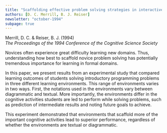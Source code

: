 ```yaml
---
title: "Scaffolding effective problem solving strategies in interactive learning environments"
authors: [D. C. Merrill, B. J. Reiser]
newsletter: "october-1994"
subpage: true
---
```


Merrill, D. C. & Reiser, B. J. (1994) \
*The Proceedings of the 1994 Conference of the Cognitive Science Society*

Novices often experience great difficulty learning new domains. Thus, understanding how best to scaffold novice problem solving has potentially tremendous importance for learning in formal domains.

In this paper, we present results from an experimental study that compared learning outcomes of students solving introductory programming problems in three different learning environments. This range of environments varies in two ways. First, the notations used in the environments vary between diagrammatic and textual. More importantly, the environments differ in the cognitive activities students are led to perform while solving problems, such as prediction of intermediate results and noting future goals to achieve.

This experiment demonstrated that environments that scaffold more of the important cognitive activities lead to superior performance, regardless of whether the environments are textual or diagrammatic.
